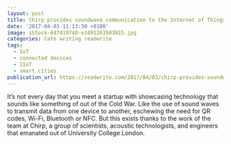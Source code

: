 ```yaml
---
layout: post
title: Chirp provides soundwave communication to the Internet of Things
date: '2017-04-03 11:13:30 +0100'
image: iStock-647419748-e1491263503915.jpg
categories: Cate writing readwrite
tags:
  - IoT
  - connected devices
  - IIoT
  - smart cities
publication_url: https://readwrite.com/2017/04/03/chirp-provides-soundwave-communication-internet-things-dl1/
---
```


It’s not every day that you meet a startup with showcasing technology that sounds like something of out of the Cold War. Like the use of sound waves to transmit data from one device to another, eschewing the need for QR codes, Wi-Fi, Bluetooth or NFC. But this exists thanks to the work of the team at Chirp, a group of scientists, acoustic technologists, and engineers that emanated out of University College London.
